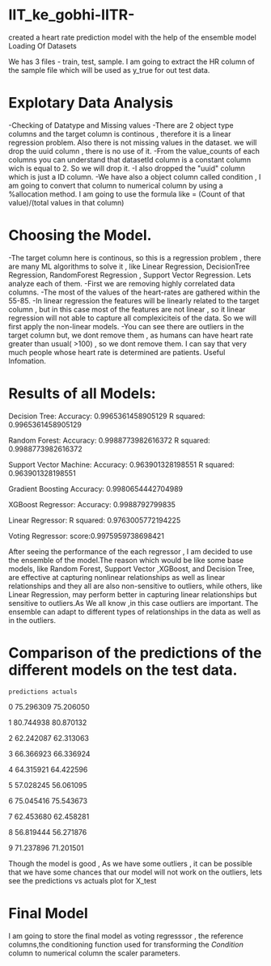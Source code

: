 # IIT_ke_gobhi-IITR-
created a heart rate prediction model with the help of the ensemble model
Loading Of Datasets

We has 3 files - train, test, sample. I am going to extract the HR column of the sample file which will be used as y_true for out test data. 

# Explotary Data Analysis

-Checking of Datatype and Missing values
-There are 2 object type columns and the target column is continous , therefore it is a linear regression problem.   Also there is not missing values in the dataset.
 we will drop the uuid column , there is no use of it.
-From the value_counts of each columns you can understand that datasetId column is a constant column wich is equal  to 2. So  we will drop it.
-I also dropped the "uuid" column which is just a ID column.
-We have also a object column called condition , I am going to convert that column to numerical column by using a   %allocation method. I am going to use the formula like = (Count of that value)/(total values in that column)


# Choosing the Model.
-The target column here is continous, so this is a regression problem , there are many ML  algorithms to solve it ,  like Linear Regression, DecisionTree Regression, RandomForest Regression , Support Vector  Regression. Lets  analyze each of them.
-First we are removing highly correlated data columns.
-The most of the values of the heart-rates are gathered within the 55-85.
-In linear regression the features will be linearly related to the target column , but in this case most of the   features are not linear , so it linear regression will not able to capture all complexiciteis of the data. So  we  will first apply the non-linear models.
-You can see there are outliers in the target column but, we dont remove them , as humans can have heart rate  greater than usual( >100) , so we dont remove them. I can say that very much people whose heart rate is determined  are patients. Useful Infomation.

# Results of all Models:
Decision Tree:
 Accuracy: 0.9965361458905129
 R squared: 0.9965361458905129


 
Random Forest:
 Accuracy: 0.9988773982616372
 R squared: 0.9988773982616372

 
Support Vector Machine:
 Accuracy: 0.963901328198551
 R squared: 0.963901328198551

 
Gradient Boosting
 Accuracy: 0.9980654442704989

 
XGBoost Regressor:
 Accuracy: 0.9988792799835

 
Linear Regressor:
 R squared: 0.9763005772194225

 
Voting Regressor:
 score:0.9975959738698421


After seeing the performance of the each regressor , I am decided to use the ensemble of the model.The reason which would be like some base models, like Random Forest, Support Vector ,XGBoost, and Decision Tree, are effective at capturing nonlinear relationships as well as linear relationships and they all are also non-sensitive to outliers, while others, like Linear Regression, may perform better in capturing linear relationships but sensitive to outliers.As We all know ,in this case outliers are important. The ensemble can adapt to different types of relationships in the data as well as in the outliers.


# Comparison of the predictions of the different models on the test data.
	predictions	actuals
0	75.296309	75.206050

1	80.744938	80.870132

2	62.242087	62.313063

3	66.366923	66.336924

4	64.315921	64.422596

5	57.028245	56.061095

6	75.045416	75.543673

7	62.453680	62.458281

8	56.819444	56.271876

9	71.237896	71.201501

Though the model is good , As we have some outliers , it can be possible that we have some chances that our model will not work on the outliers, lets see the predictions vs actuals plot for X_test

# Final Model
 I am going to store the final model as voting regresssor , the reference columns,the conditioning function used  for transforming the *Condition* column to numerical column  the scaler parameters.


